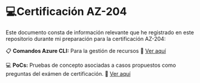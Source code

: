 # :computer:Certificación AZ-204

  

  

Este documento consta de información relevante que he registrado en este repositorio durante mi preparación para la certificación AZ-204:

  :clipboard: **Comandos Azure CLI:** Para la gestión de recursos :link: [Ver aquí](https://github.com/jatuncarc/Azure/blob/master/Certificacion/AZ-204/CLI-Commands.md)

 :computer: **PoCs:** Pruebas de concepto asociadas a casos propuestos como preguntas del exámen de certificación. :link: [Ver aquí](https://github.com/jatuncarc/Azure/blob/master/Certificacion/AZ-204/CLI-Commands.md)